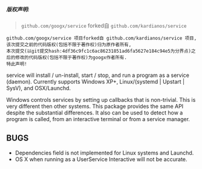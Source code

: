 
##### 版权声明:
> `github.com/googx/service` forked自 `github.com/kardianos/service`

    github.com/googx/service 项目forked自 github.com/kardianos/service 项目,该次提交之前的代码版权(包括不限于著作权)归为原作者所有,
    本次提交(以git提交hash:4df36c9fc1c6ac86231851ad6fa5627e184c94e5为分界点)之后的修改的代码版权(包括不限于著作权)为googx作者所有.
    特此声明!

service will install / un-install, start / stop, and run a program as a service (daemon).
Currently supports Windows XP+, Linux/(systemd | Upstart | SysV), and OSX/Launchd.

Windows controls services by setting up callbacks that is non-trivial. This
is very different then other systems. This package provides the same API
despite the substantial differences.
It also can be used to detect how a program is called, from an interactive
terminal or from a service manager.

## BUGS
 * Dependencies field is not implemented for Linux systems and Launchd.
 * OS X when running as a UserService Interactive will not be accurate.
